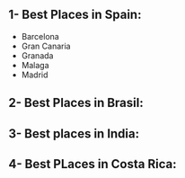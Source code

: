 ## 1- Best Places in Spain:

- Barcelona
- Gran Canaria
- Granada
- Malaga
- Madrid

## 2- Best Places in Brasil:







## 3- Best places in India:







## 4- Best PLaces in Costa Rica:





